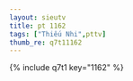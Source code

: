 ```yaml
--- 
layout: sieutv
title: pt 1162
tags: ["Thiếu Nhi",pttv]
thumb_re: q7t11162
---
```

{% include q7t1 key="1162" %} 
